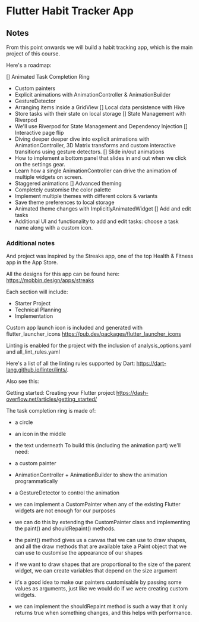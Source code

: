 # Flutter Habit Tracker App

## Notes
From this point onwards we will build a habit tracking app, which is the main project of this course.

Here's a roadmap:

[] Animated Task Completion Ring

- Custom painters
- Explicit animations with AnimationController & AnimationBuilder
- GestureDetector
- Arranging items inside a GridView
[] Local data persistence with Hive
- Store tasks with their state on local storage
[] State Management with Riverpod
- We'll use Riverpod for State Management and Dependency Injection
[] Interactive page flip
- Diving deeper deeper dive into explicit animations with AnimationController, 3D Matrix transforms and custom interactive transitions using gesture detectors.
[] Slide in/out animations
- How to implement a bottom panel that slides in and out when we click on the settings gear.
- Learn how a single AnimationController can drive the animation of multiple widgets on screen.
- Staggered animations
[] Advanced theming
- Completely customise the color palette
- Implement multiple themes with different colors & variants
- Save theme preferences to local storage
- Animated theme changes with ImplicitlyAnimatedWidget
[] Add and edit tasks
- Additional UI and functionality to add and edit tasks: choose a task name along with a custom icon.

### Additional notes

And project was inspired by the Streaks app, one of the top Health & Fitness app in the App Store.

All the designs for this app can be found here: <https://mobbin.design/apps/streaks>

Each section will include:

- Starter Project
- Technical Planning
- Implementation

Custom app launch icon is included and generated with flutter_launcher_icons <https://pub.dev/packages/flutter_launcher_icons>

Linting is enabled for the project with the inclusion of analysis_options.yaml and all_lint_rules.yaml

Here's a list of all the linting rules supported by Dart: <https://dart-lang.github.io/linter/lints/>.

Also see this:

Getting started: Creating your Flutter project
<https://dash-overflow.net/articles/getting_started/>

The task completion ring is made of:

- a circle
- an icon in the middle
- the text underneath
To build this (including the animation part) we'll need:

- a custom painter
- AnimationController + AnimationBuilder to show the animation programmatically
- a GestureDetector to control the animation

- we can implement a CustomPainter when any of the existing Flutter widgets are not enough for our purposes
- we can do this by extending the CustomPainter class and implementing the paint() and shouldRepaint() methods.
- the paint() method gives us a canvas that we can use to draw shapes, and all the draw methods that are available take a Paint object that we can use to customise the appearance of our shapes
- if we want to draw shapes that are proportional to the size of the parent widget, we can create variables that depend on the size argument
- it's a good idea to make our painters customisable by passing some values as arguments, just like we would do if we were creating custom widgets.
- we can implement the shouldRepaint method is such a way that it only returns true when something changes, and this helps with performance.
